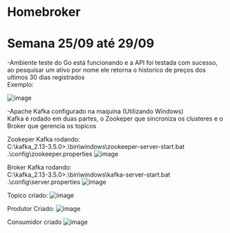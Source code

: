 # Homebroker

# Semana 25/09 até 29/09
  -Ambiente teste do Go está funcionando e a API foi testada com sucesso, ao pesquisar um ativo por nome ele retorna o historico de preços dos ultimos 30 dias registrados<br>Exemplo:<br>
  
![image](https://github.com/LucasGCLMartins/Homebroker/assets/73212163/4ef9e683-9a75-4c43-aaab-d448c41e91e9)

  -Apache Kafka configurado na maquina (Utilizando Windows)<br>
  Kafka é rodado em duas partes, o Zookeper que sincroniza os clusteres e o Broker que gerencia os topicos
  
  Zookeper Kafka rodando:<br>
  C:\kafka_2.13-3.5.0>.\bin\windows\zookeeper-server-start.bat .\config\zookeeper.properties
  ![image](https://github.com/LucasGCLMartins/Homebroker/assets/73212163/2a87d5e0-b783-420e-b483-57b37f9f4353)

  Broker Kafka rodando:<br>
  C:\kafka_2.13-3.5.0>.\bin\windows\kafka-server-start.bat .\config\server.properties
  ![image](https://github.com/LucasGCLMartins/Homebroker/assets/73212163/6cd07bba-0c4e-4d57-951e-8ed8457af100)

Topico criado:
![image](https://github.com/LucasGCLMartins/Homebroker/assets/73212163/439d19f8-7618-4762-9f7a-f18b4f9c45f6)

Produtor Criado:
![image](https://github.com/LucasGCLMartins/Homebroker/assets/73212163/110dddcf-0f38-4a94-9f73-95d90b64c48d)

Consumidor criado
![image](https://github.com/LucasGCLMartins/Homebroker/assets/73212163/b794140a-9b9f-41d0-896d-1f63a9dfbbc8)


